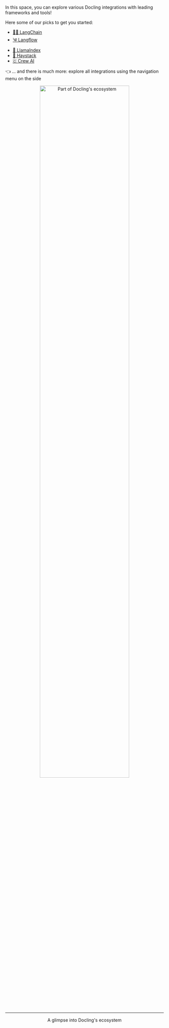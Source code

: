 In this space, you can explore various Docling integrations with leading frameworks and tools!

Here some of our picks to get you started:

- [🦜️🔗 LangChain](./langchain.md)
- [༄ Langflow](./langflow.md)
- [🦙 LlamaIndex](./llamaindex.md)
- [🌾 Haystack](./haystack.md)
- [🇨 Crew AI](./crewai.md)

👈 ... and there is much more: explore all integrations using the navigation menu on the side

<div class="grid" style="text-align: center">
    <div class="card">
        <img loading="lazy" alt="Part of Docling's ecosystem" src="../assets/docling_ecosystem.png" width="75%" />
        <hr />
        A glimpse into Docling's ecosystem
    </div>
</div>
